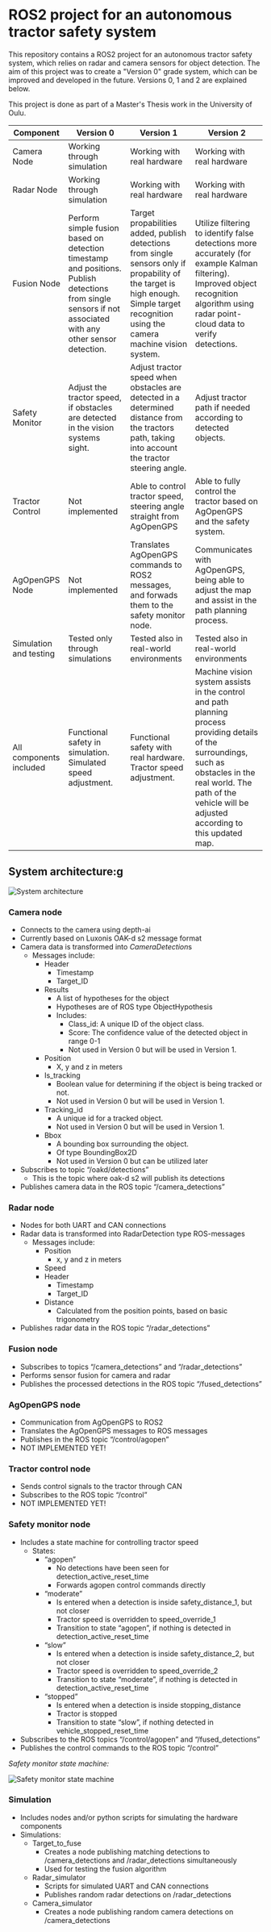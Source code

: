 # ROS2 project for an autonomous tractor safety system

This repository contains a ROS2 project for an autonomous tractor safety system, which relies on radar and camera sensors for object detection. The aim of this project was to create a "Version 0" grade system, which can be improved and developed in the future. Versions 0, 1 and 2 are explained below.

This project is done as part of a Master's Thesis work in the University of Oulu.

Component       | Version 0     | Version 1     | Version 2     |
----------------|------------------------------|-------------------------------|--------------------------|
Camera Node     | Working through simulation | Working with real hardware | Working with real hardware
Radar Node      | Working through simulation | Working with real hardware | Working with real hardware
Fusion Node     | Perform simple fusion based on detection timestamp and positions. Publish detections from single sensors if not associated with any other sensor detection. | Target propabilities added, publish detections from single sensors only if propability of the target is high enough. Simple target recognition using the camera machine vision system. | Utilize filtering to identify false detections more accurately (for example Kalman filtering). Improved object recognition algorithm using radar point-cloud data to verify detections.
Safety Monitor  | Adjust the tractor speed, if obstacles are detected in the vision systems sight. | Adjust tractor speed when obstacles are detected in a determined distance from the tractors path, taking into account the tractor steering angle. | Adjust tractor path if needed according to detected objects.
Tractor Control | Not implemented | Able to control tractor speed, steering angle straight from AgOpenGPS | Able to fully control the tractor based on AgOpenGPS and the safety system.
AgOpenGPS Node  | Not implemented | Translates AgOpenGPS commands to ROS2 messages, and forwads them to the safety monitor node. | Communicates with AgOpenGPS, being able to adjust the map and assist in the path planning process.
Simulation and testing | Tested only through simulations | Tested also in real-world environments | Tested also in real-world environments
All components included | Functional safety in simulation. Simulated speed adjustment. | Functional safety with real hardware. Tractor speed adjustment. | Machine vision system assists in the control and path planning process providing details of the surroundings, such as obstacles in the real world. The path of the vehicle will be adjusted according to this updated map.


## System architecture:g

![System architecture](system_architecture.png)

### Camera node
- Connects to the camera using depth-ai
- Currently based on Luxonis OAK-d s2 message format
- Camera data is transformed into *CameraDetection*s
    - Messages include:
        - Header
            - Timestamp
            - Target_ID
        - Results
            - A list of hypotheses for the object
            - Hypotheses are of ROS type ObjectHypothesis
            - Includes:
                - Class_id: A unique ID of the object class.
                - Score: The confidence value of the detected object in range 0-1
                - Not used in Version 0 but will be used in Version 1.
        - Position
            - X, y and z in meters
        - Is_tracking
            - Boolean value for determining if the object is being tracked or not.
            - Not used in Version 0 but will be used in Version 1.
        - Tracking_id
            - A unique id for a tracked object.
            - Not used in Version 0 but will be used in Version 1.
        - Bbox
            - A bounding box surrounding the object.
            - Of type BoundingBox2D
            - Not used in Version 0 but can be utilized later
- Subscribes to topic “/oakd/detections”
    - This is the topic where oak-d s2 will publish its detections
- Publishes camera data in the ROS topic “/camera_detections”
### Radar node
- Nodes for both UART and CAN connections
- Radar data is transformed into RadarDetection type ROS-messages
    - Messages include:
        - Position
            - x, y and z in meters
        - Speed
        - Header
            - Timestamp
            - Target_ID
        - Distance
            - Calculated from the position points, based on basic trigonometry
- Publishes radar data in the ROS topic “/radar_detections”
### Fusion node
- Subscribes to topics “/camera_detections” and “/radar_detections”
- Performs sensor fusion for camera and radar
- Publishes the processed detections in the ROS topic “/fused_detections”
### AgOpenGPS node
- Communication from AgOpenGPS to ROS2
- Translates the AgOpenGPS messages to ROS messages
- Publishes in the ROS topic “/control/agopen”
- NOT IMPLEMENTED YET!
### Tractor control node
- Sends control signals to the tractor through CAN
- Subscribes to the ROS topic “/control”
- NOT IMPLEMENTED YET!
### Safety monitor node
- Includes a state machine for controlling tractor speed
    - States:
        - “agopen”
            - No detections have been seen for detection_active_reset_time
            - Forwards agopen control commands directly
        - “moderate”
            - Is entered when a detection is inside safety_distance_1, but not closer
            - Tractor speed is overridden to speed_override_1
            - Transition to state “agopen”, if nothing is detected in detection_active_reset_time
        - “slow”
            - Is entered when a detection is inside safety_distance_2, but not closer
            - Tractor speed is overridden to speed_override_2
            - Transition to state “moderate”, if nothing is detected in detection_active_reset_time
        - “stopped”
            - Is entered when a detection is inside stopping_distance
            - Tractor is stopped
            - Transition to state “slow”, if nothing detected in vehicle_stopped_reset_time
- Subscribes to the ROS topics “/control/agopen” and “/fused_detections”
- Publishes the control commands to the ROS topic “/control”

*Safety monitor state machine:*

![Safety monitor state machine](safety_monitor_state_machine.png)

### Simulation
- Includes nodes and/or python scripts for simulating the hardware components
- Simulations:
    - Target_to_fuse
        - Creates a node publishing matching detections to /camera_detections and /radar_detections simultaneously
        - Used for testing the fusion algorithm
    - Radar_simulator
        - Scripts for simulated UART and CAN connections
        - Publishes random radar detections on /radar_detections
    - Camera_simulator
        - Creates a node publishing random camera detections on /camera_detections
